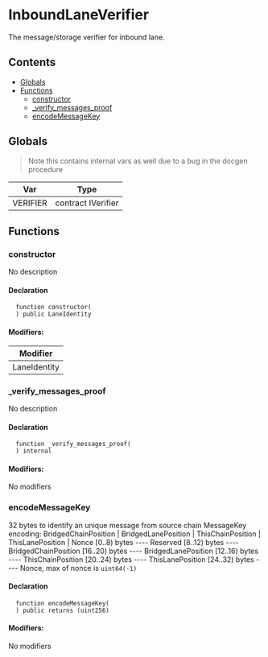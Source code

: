 # InboundLaneVerifier


The message/storage verifier for inbound lane.


## Contents
<!-- START doctoc generated TOC please keep comment here to allow auto update -->
<!-- DON'T EDIT THIS SECTION, INSTEAD RE-RUN doctoc TO UPDATE -->

- [Globals](#globals)
- [Functions](#functions)
  - [constructor](#constructor)
  - [_verify_messages_proof](#_verify_messages_proof)
  - [encodeMessageKey](#encodemessagekey)

<!-- END doctoc generated TOC please keep comment here to allow auto update -->

## Globals

> Note this contains internal vars as well due to a bug in the docgen procedure

| Var | Type |
| --- | --- |
| VERIFIER | contract IVerifier |



## Functions

### constructor
No description


#### Declaration
```solidity
  function constructor(
  ) public LaneIdentity
```

#### Modifiers:
| Modifier |
| --- |
| LaneIdentity |



### _verify_messages_proof
No description


#### Declaration
```solidity
  function _verify_messages_proof(
  ) internal
```

#### Modifiers:
No modifiers



### encodeMessageKey
32 bytes to identify an unique message from source chain
MessageKey encoding:
BridgedChainPosition | BridgedLanePosition | ThisChainPosition | ThisLanePosition | Nonce
[0..8)   bytes ---- Reserved
[8..12)  bytes ---- BridgedChainPosition
[16..20) bytes ---- BridgedLanePosition
[12..16) bytes ---- ThisChainPosition
[20..24) bytes ---- ThisLanePosition
[24..32) bytes ---- Nonce, max of nonce is `uint64(-1)`


#### Declaration
```solidity
  function encodeMessageKey(
  ) public returns (uint256)
```

#### Modifiers:
No modifiers






